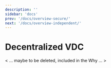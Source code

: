 ```yaml
---
description: ''
sidebar: 'docs'
prev: '/docs/overview-secure/'
next: '/docs/overview-independent/'
---
```


# Decentralized VDC

< ... maybe to be deleted, included in the Why ... >
